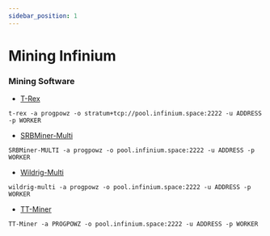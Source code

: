 ```yaml
---
sidebar_position: 1
---
```


# Mining Infinium

### Mining Software

- [T-Rex](https://github.com/trexminer/T-Rex/releases)
```
t-rex -a progpowz -o stratum+tcp://pool.infinium.space:2222 -u ADDRESS -p WORKER
```

- [SRBMiner-Multi](https://github.com/doktor83/SRBMiner-Multi/releases)
```
SRBMiner-MULTI -a progpowz -o pool.infinium.space:2222 -u ADDRESS -p WORKER
```
- [Wildrig-Multi](https://github.com/andru-kun/wildrig-multi/releases)
```
wildrig-multi -a progpowz -o pool.infinium.space:2222 -u ADDRESS -p WORKER
```
- [TT-Miner](https://github.com/TrailingStop/TT-Miner-release/releases)
```
TT-Miner -a PROGPOWZ -o pool.infinium.space:2222 -u ADDRESS -p WORKER
```
